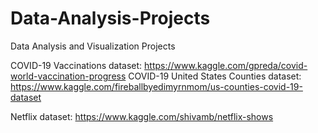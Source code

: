 # Data-Analysis-Projects
Data Analysis and Visualization Projects

COVID-19 Vaccinations dataset: https://www.kaggle.com/gpreda/covid-world-vaccination-progress
COVID-19 United States Counties dataset: https://www.kaggle.com/fireballbyedimyrnmom/us-counties-covid-19-dataset

Netflix dataset: https://www.kaggle.com/shivamb/netflix-shows
